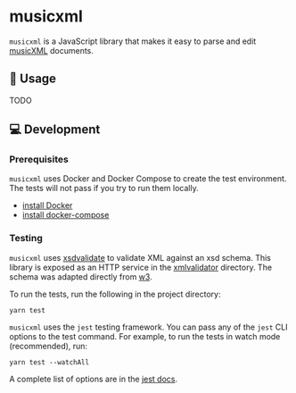 # musicxml

`musicxml` is a JavaScript library that makes it easy to parse and edit [musicXML](https://www.w3.org/2021/06/musicxml40/) documents.

## 🔨 Usage

TODO

## 💻 Development

### Prerequisites

`musicxml` uses Docker and Docker Compose to create the test environment. The tests will not pass if you try to run them locally.

- [install Docker](https://docs.docker.com/get-docker/)
- [install docker-compose](https://docs.docker.com/compose/install/)

### Testing

`musicxml` uses [xsdvalidate](https://pkg.go.dev/github.com/terminalstatic/go-xsd-validate) to validate XML against an xsd schema. This library is exposed as an HTTP service in the [xmlvalidator](https://github.com/stringsync/musicxml/tree/master/xmlvalidator) directory. The schema was adapted directly from [w3](https://www.w3.org/2021/06/musicxml40/listings/musicxml.xsd/).

To run the tests, run the following in the project directory:

```
yarn test
```

`musicxml` uses the `jest` testing framework. You can pass any of the `jest` CLI options to the test command. For example, to run the tests in watch mode (recommended), run:

```
yarn test --watchAll
```

A complete list of options are in the [jest docs](https://jestjs.io/docs/cli).
